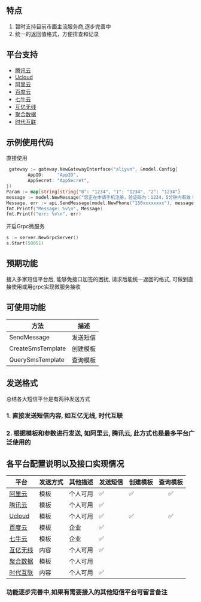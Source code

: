 ## 特点

1. 暂时支持目前市面主流服务商,逐步完善中
2. 统一的返回值格式，方便排查和记录

## 平台支持

* [腾讯云](https://cloud.tencent.com/product/sms)
* [Ucloud](https://www.ucloud.cn)
* [阿里云](https://www.aliyun.com/)
* [百度云](https://cloud.baidu.com/)
* [七牛云](https://www.qiniu.com/)
* [互亿无线](https://www.ihuyi.com/)
* [聚合数据](https://www.juhe.cn/)
* [时代互联](https://www.now.cn)

## 示例使用代码
直接使用
```go
 gateway := gateway.NewGatewayInterface("aliyun", &model.Config{
	 	AppID:     "AppID",
	 	AppSecret: "AppSecret",
})
Param := map[string]string{"0": "1234", "1": "1234", "2": "1234"}
message := model.NewMessage("您正在申请手机注册，验证码为：1234，5分钟内有效！", "", "", Param)
Message, err := api.SendMessage(model.NewPhone("150xxxxxxxx"), message)
fmt.Printf("Message: %v\n", Message)
fmt.Printf("err: %v\n", err)
```

开启Grpc微服务
```go
s := server.NewGrpcServer()
s.Start(50051)
```

## 预期功能  

接入多家短信平台后, 能够免接口加签的困扰, 请求后能统一返回的格式, 可做到直接使用或用grpc实现微服务接收

## 可使用功能  

| 方法              |   描述   |
| ----------------- | :------: |
| SendMessage       | 发送短信 |
| CreateSmsTemplate | 创建模板 |
| QuerySmsTemplate  | 查询模板 |

## 发送格式

总结各大短信平台是有两种发送方式

### 1. 直接发送短信内容, 如互亿无线, 时代互联

### 2. 根据模板和参数进行发送, 如阿里云, 腾讯云, 此方式也是最多平台广泛使用的

## 各平台配置说明以及接口实现情况

| 平台                                            | 发送方式 | 其他描述 | 发送短信 | 创建模板 | 查询模板 |
| ----------------------------------------------- | -------- | -------- | -------- | -------- | :------: |
| [阿里云](https://www.aliyun.com/)               | 模板     |     个人可用     | ✅        | ✅         |   ✅       |
| [腾讯云](https://cloud.tencent.com/product/sms) | 模板     |    个人可用      | ✅        |          |          |
| [Ucloud](https://www.ucloud.cn)                 | 模板     |    个人可用      | ✅        |     ✅     |    ✅      |
| [百度云](https://cloud.baidu.com/)              | 模板     |    企业      | ✅        |          |          |
| [七牛云](https://www.qiniu.com/)                | 模板     |    企业      | ✅        |          |          |
| [互亿无线](https://www.ihuyi.com/)              | 内容     |     个人可用       | ✅        |          |          |
| [聚合数据](https://www.juhe.cn/)                | 模板     |     个人可用       |       |          |          |
| [时代互联](https://www.now.cn)                  | 内容     |     个人可用       | ✅        |          |          |

### 功能逐步完善中,如果有需要接入的其他短信平台可留言备注